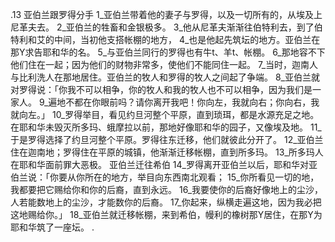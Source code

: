 .13 
亚伯兰跟罗得分手 
1_亚伯兰带着他的妻子与罗得，以及一切所有的，从埃及上尼革夫去。 2_亚伯兰的牲畜和金银极多。 3_他从尼革夫渐渐往伯特利去，到了伯特利和艾的中间，当初他支搭帐棚的地方， 4_也是他起先筑坛的地方。亚伯兰在那Y求告耶和华的名。 5_与亚伯兰同行的罗得也有牛t、羊t、帐棚。 6_那地容不下他们住在一起；因为他们的财物非常多，使他们不能同住一起。 7_当时，迦南人与比利洗人在那地居住。亚伯兰的牧人和罗得的牧人之间起了争端。 
8_亚伯兰就对罗得说：「你我不可以相争，你的牧人和我的牧人也不可以相争，因为我们是一家人。 9_遍地不都在你眼前吗？请你离开我吧！你向左，我就向右；你向右，我就向左。」 10_罗得举目，看见约旦河整个平原，直到琐珥，都是水源充足之地。在耶和华未毁灭所多玛、蛾摩拉以前，那地好像耶和华的园子，又像埃及地。 11_于是罗得选择了约旦河整个平原。罗得往东迁移，他们就彼此分开了。 12_亚伯兰住在迦南地；罗得住在平原的城镇，他渐渐迁移帐棚，直到所多玛。 13_所多玛人在耶和华面前罪大恶极。 
亚伯兰迁往希伯 
14_罗得离开亚伯兰以后，耶和华对亚伯兰说：「你要从你所在的地方，举目向东西南北观看； 15_你所看见一切的地，我都要把它赐给你和你的后裔，直到永远。 16_我要使你的后裔好像地上的尘沙，人若能数地上的尘沙，才能数你的后裔。 17_你起来，纵横走遍这地，因为我必把这地赐给你。」 18_亚伯兰就迁移帐棚，来到希伯，幔利的橡树那Y居住，在那Y为耶和华筑了一座坛。 
. 